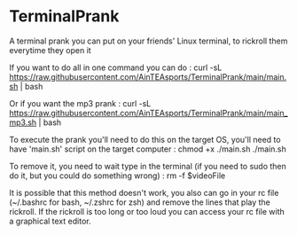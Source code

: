# TerminalPrank
A terminal prank you can put on your friends' Linux terminal, to rickroll them everytime they open it


If you want to do all in one command you can do :
curl -sL https://raw.githubusercontent.com/AinTEAsports/TerminalPrank/main/main.sh | bash

Or if you want the mp3 prank :
curl -sL https://raw.githubusercontent.com/AinTEAsports/TerminalPrank/main/main_mp3.sh | bash


To execute the prank you'll need to do this on the target OS, you'll need to have 'main.sh' script on the target computer :
chmod +x ./main.sh
./main.sh


To remove it, you need to wait type in the terminal (if you need to sudo then do it, but you could do something wrong) :
rm -f $videoFile

It is possible that this method doesn't work, you also can go in your rc file (~/.bashrc for bash, ~/.zshrc for zsh) and remove the lines that play the rickroll. If the rickroll is too long or too loud you can access your rc file with a graphical text editor.

